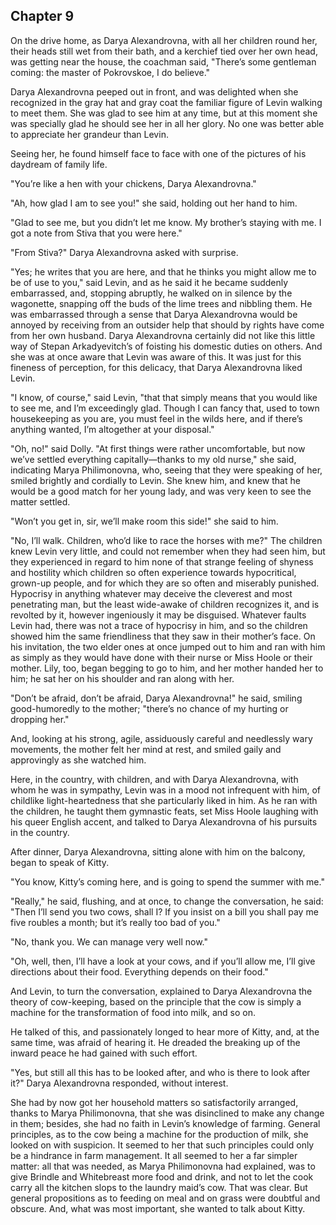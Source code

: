 ## Chapter 9


On the drive home, as Darya Alexandrovna, with all her children round
her, their heads still wet from their bath, and a kerchief tied over her
own head, was getting near the house, the coachman said, "There’s some
gentleman coming: the master of Pokrovskoe, I do believe."

Darya Alexandrovna peeped out in front, and was delighted when she
recognized in the gray hat and gray coat the familiar figure of Levin
walking to meet them. She was glad to see him at any time, but at this
moment she was specially glad he should see her in all her glory. No one
was better able to appreciate her grandeur than Levin.

Seeing her, he found himself face to face with one of the pictures of
his daydream of family life.

"You’re like a hen with your chickens, Darya Alexandrovna."

"Ah, how glad I am to see you!" she said, holding out her hand to him.

"Glad to see me, but you didn’t let me know. My brother’s staying with
me. I got a note from Stiva that you were here."

"From Stiva?" Darya Alexandrovna asked with surprise.

"Yes; he writes that you are here, and that he thinks you might allow me
to be of use to you," said Levin, and as he said it he became suddenly
embarrassed, and, stopping abruptly, he walked on in silence by the
wagonette, snapping off the buds of the lime trees and nibbling them. He
was embarrassed through a sense that Darya Alexandrovna would be annoyed
by receiving from an outsider help that should by rights have come from
her own husband. Darya Alexandrovna certainly did not like this little
way of Stepan Arkadyevitch’s of foisting his domestic duties on others.
And she was at once aware that Levin was aware of this. It was just for
this fineness of perception, for this delicacy, that Darya Alexandrovna
liked Levin.

"I know, of course," said Levin, "that that simply means that you would
like to see me, and I’m exceedingly glad. Though I can fancy that, used
to town housekeeping as you are, you must feel in the wilds here, and if
there’s anything wanted, I’m altogether at your disposal."

"Oh, no!" said Dolly. "At first things were rather uncomfortable, but
now we’ve settled everything capitally—thanks to my old nurse," she
said, indicating Marya Philimonovna, who, seeing that they were speaking
of her, smiled brightly and cordially to Levin. She knew him, and knew
that he would be a good match for her young lady, and was very keen to
see the matter settled.

"Won’t you get in, sir, we’ll make room this side!" she said to him.

"No, I’ll walk. Children, who’d like to race the horses with me?" The
children knew Levin very little, and could not remember when they had
seen him, but they experienced in regard to him none of that strange
feeling of shyness and hostility which children so often experience
towards hypocritical, grown-up people, and for which they are so often
and miserably punished. Hypocrisy in anything whatever may deceive the
cleverest and most penetrating man, but the least wide-awake of children
recognizes it, and is revolted by it, however ingeniously it may be
disguised. Whatever faults Levin had, there was not a trace of hypocrisy
in him, and so the children showed him the same friendliness that they
saw in their mother’s face. On his invitation, the two elder ones at
once jumped out to him and ran with him as simply as they would have
done with their nurse or Miss Hoole or their mother. Lily, too, began
begging to go to him, and her mother handed her to him; he sat her on
his shoulder and ran along with her.

"Don’t be afraid, don’t be afraid, Darya Alexandrovna!" he said, smiling
good-humoredly to the mother; "there’s no chance of my hurting or
dropping her."

And, looking at his strong, agile, assiduously careful and needlessly
wary movements, the mother felt her mind at rest, and smiled gaily and
approvingly as she watched him.

Here, in the country, with children, and with Darya Alexandrovna, with
whom he was in sympathy, Levin was in a mood not infrequent with him, of
childlike light-heartedness that she particularly liked in him. As he
ran with the children, he taught them gymnastic feats, set Miss Hoole
laughing with his queer English accent, and talked to Darya Alexandrovna
of his pursuits in the country.

After dinner, Darya Alexandrovna, sitting alone with him on the balcony,
began to speak of Kitty.

"You know, Kitty’s coming here, and is going to spend the summer with
me."

"Really," he said, flushing, and at once, to change the conversation, he
said: "Then I’ll send you two cows, shall I? If you insist on a bill you
shall pay me five roubles a month; but it’s really too bad of you."

"No, thank you. We can manage very well now."

"Oh, well, then, I’ll have a look at your cows, and if you’ll allow me,
I’ll give directions about their food. Everything depends on their
food."

And Levin, to turn the conversation, explained to Darya Alexandrovna the
theory of cow-keeping, based on the principle that the cow is simply a
machine for the transformation of food into milk, and so on.

He talked of this, and passionately longed to hear more of Kitty, and,
at the same time, was afraid of hearing it. He dreaded the breaking up
of the inward peace he had gained with such effort.

"Yes, but still all this has to be looked after, and who is there to
look after it?" Darya Alexandrovna responded, without interest.

She had by now got her household matters so satisfactorily arranged,
thanks to Marya Philimonovna, that she was disinclined to make any
change in them; besides, she had no faith in Levin’s knowledge of
farming. General principles, as to the cow being a machine for the
production of milk, she looked on with suspicion. It seemed to her that
such principles could only be a hindrance in farm management. It all
seemed to her a far simpler matter: all that was needed, as Marya
Philimonovna had explained, was to give Brindle and Whitebreast more
food and drink, and not to let the cook carry all the kitchen slops to
the laundry maid’s cow. That was clear. But general propositions as to
feeding on meal and on grass were doubtful and obscure. And, what was
most important, she wanted to talk about Kitty.



